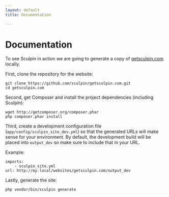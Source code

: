 ```yaml
---
layout: default
title: Documentation

---
```


# Documentation

To see Sculpin in action we are going to generate a copy of [getsculpin.com][0]
locally.

First, clone the repository for the website:

    git clone https://github.com/sculpin/getsculpin.com.git
    cd getsculpin.com

Second, get Composer and install the project dependencies (including Sculpin):

    wget http://getcomposer.org/composer.phar
    php composer.phar install

Third, create a development configuration file (`app/config/sculpin_site_dev.yml`)
so that the generated URLs will make sense for your environment. By default,
the development build will be placed into `output_dev` so make sure to include
that in your URL.

Example:

    imports:
        - sculpin_site.yml
    url: http://my.local/websites/getsculpin.com/output_dev

Lastly, generate the site:

    php vendor/bin/sculpin generate

[0]: http://getsculpin.com

